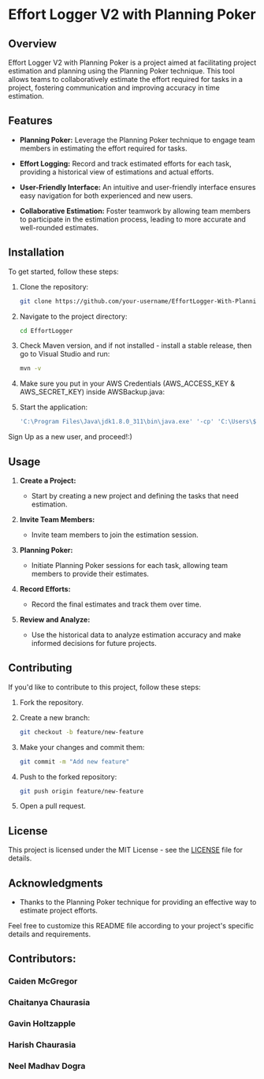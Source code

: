 # Effort Logger V2 with Planning Poker

## Overview

Effort Logger V2 with Planning Poker is a project aimed at facilitating project estimation and planning using the Planning Poker technique. This tool allows teams to collaboratively estimate the effort required for tasks in a project, fostering communication and improving accuracy in time estimation.

## Features

- **Planning Poker:** Leverage the Planning Poker technique to engage team members in estimating the effort required for tasks.
  
- **Effort Logging:** Record and track estimated efforts for each task, providing a historical view of estimations and actual efforts.

- **User-Friendly Interface:** An intuitive and user-friendly interface ensures easy navigation for both experienced and new users.

- **Collaborative Estimation:** Foster teamwork by allowing team members to participate in the estimation process, leading to more accurate and well-rounded estimates.

## Installation

To get started, follow these steps:

1. Clone the repository:

    ```bash
    git clone https://github.com/your-username/EffortLogger-With-Planning-Poker.git
    ```

2. Navigate to the project directory:

    ```bash
    cd EffortLogger
    ```

3. Check Maven version, and if not installed - install a stable release, then go to Visual Studio and run:

    ```bash
    mvn -v
    ```
4. Make sure you put in your AWS Credentials (AWS_ACCESS_KEY & AWS_SECRET_KEY) inside AWSBackup.java:


5. Start the application:

    ```bash
    'C:\Program Files\Java\jdk1.8.0_311\bin\java.exe' '-cp' 'C:\Users\$YOUR$NAME\AppData\Local\Temp\cp_f0zi1x4w4ps1m9f8j8hog6o1l.jar' 'com.cse360.Main'
    ```
    

Sign Up as a new user, and proceed!:)

## Usage

1. **Create a Project:**
    - Start by creating a new project and defining the tasks that need estimation.

2. **Invite Team Members:**
    - Invite team members to join the estimation session.

3. **Planning Poker:**
    - Initiate Planning Poker sessions for each task, allowing team members to provide their estimates.

4. **Record Efforts:**
    - Record the final estimates and track them over time.

5. **Review and Analyze:**
    - Use the historical data to analyze estimation accuracy and make informed decisions for future projects.

## Contributing

If you'd like to contribute to this project, follow these steps:

1. Fork the repository.

2. Create a new branch:

    ```bash
    git checkout -b feature/new-feature
    ```

3. Make your changes and commit them:

    ```bash
    git commit -m "Add new feature"
    ```

4. Push to the forked repository:

    ```bash
    git push origin feature/new-feature
    ```

5. Open a pull request.

## License

This project is licensed under the MIT License - see the [LICENSE](LICENSE) file for details.

## Acknowledgments

- Thanks to the Planning Poker technique for providing an effective way to estimate project efforts.

Feel free to customize this README file according to your project's specific details and requirements.

## Contributors:
### Caiden McGregor
### Chaitanya Chaurasia
### Gavin Holtzapple
### Harish Chaurasia
### Neel Madhav Dogra
